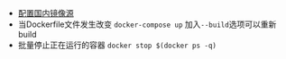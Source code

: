 * [配置国内镜像源](https://www.jianshu.com/p/9fce6e583669)
* 当Dockerfile文件发生改变 `docker-compose up` 加入`--build`选项可以重新build
* 批量停止正在运行的容器 `docker stop $(docker ps -q)`